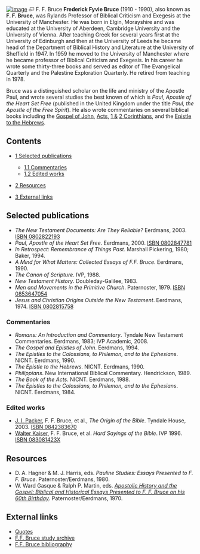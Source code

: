 [![image](images/d/d2/Bruce.jpg)](http://www.theopedia.com/File:Bruce.jpg)
[![image](data:image/png;base64,iVBORw0KGgoAAAANSUhEUgAAAA8AAAALCAAAAACFLIiAAAAAAnRSTlMA/1uRIrUAAABPSURBVAjXY/j///+5vXDwjAHIr26ZAgXZe8H8a/+hoIcw/9nevdVL9+79DuPvzQYZFPUezu8BMZLXgkExnD8HAu6hqv//n+HZVjD4DuUDAKlChD3fj6aPAAAAAElFTkSuQmCC)](http://www.theopedia.com/File:Bruce.jpg "Enlarge")
F. F. Bruce
**Frederick Fyvie Bruce** (1910 - 1990), also known as
**F. F. Bruce**, was Rylands Professor of Biblical Criticism and
Exegesis at the University of Manchester. He was born in Elgin,
Morayshire and was educated at the University of Aberdeen,
Cambridge University and the University of Vienna. After teaching
Greek for several years first at the University of Edinburgh and
then at the University of Leeds he became head of the Department of
Biblical History and Literature at the University of Sheffield in
1947. In 1959 he moved to the University of Manchester where he
became professor of Biblical Criticism and Exegesis. In his career
he wrote some thirty-three books and served as editor of The
Evangelical Quarterly and the Palestine Exploration Quarterly. He
retired from teaching in 1978.

Bruce was a distinguished scholar on the life and ministry of the
Apostle Paul, and wrote several studies the best known of which is
*Paul, Apostle of the Heart Set Free* (published in the United
Kingdom under the title *Paul, the Apostle of the Free Spirit*). He
also wrote commentaries on several biblical books including the
[Gospel of John](Gospel_of_John "Gospel of John"),
[Acts](Acts "Acts"),
[1 &](First_Epistle_to_the_Corinthians "First Epistle to the Corinthians")
[2 Corinthians](Second_Epistle_to_the_Corinthians "Second Epistle to the Corinthians"),
and the
[Epistle to the Hebrews](Epistle_to_the_Hebrews "Epistle to the Hebrews").

## Contents

-   [1 Selected publications](#Selected_publications)
    -   [1.1 Commentaries](#Commentaries)
    -   [1.2 Edited works](#Edited_works)

-   [2 Resources](#Resources)
-   [3 External links](#External_links)

## Selected publications

-   *The New Testament Documents: Are They Reliable?* Eerdmans,
    2003.
    [ISBN 0802822193](http://www.theopedia.com/Special:BookSources/0802822193)
-   *Paul, Apostle of the Heart Set Free*. Eerdmans, 2000.
    [ISBN 0802847781](http://www.theopedia.com/Special:BookSources/0802847781)
-   *In Retrospect: Remembrance of Things Past*. Marshall
    Pickering, 1980; Baker, 1994.
-   *A Mind for What Matters: Collected Essays of F.F. Bruce*.
    Eerdmans, 1990.
-   *The Canon of Scripture*. IVP, 1988.
-   *New Testament History*. Doubleday-Galilee, 1983.
-   *Men and Movements in the Primitive Church*. Paternoster, 1979.
    [ISBN 0853647054](http://www.theopedia.com/Special:BookSources/0853647054)
-   *Jesus and Christian Origins Outside the New Testament*.
    Eerdmans, 1974.
    [ISBN 0802815758](http://www.theopedia.com/Special:BookSources/0802815758)

### Commentaries

-   *Romans: An Introduction and Commentary*. Tyndale New Testament
    Commentaries. Eerdmans, 1983; IVP Academic, 2008.
-   *The Gospel and Epistles of John*. Eerdmans, 1994.
-   *The Epistles to the Colossians, to Philemon, and to the Ephesians*.
    NICNT. Eerdmans, 1990.
-   *The Epistle to the Hebrews*. NICNT. Eerdmans, 1990.
-   *Philippians*. New International Biblical Commentary.
    Hendrickson, 1989.
-   *The Book of the Acts*. NICNT. Eerdmans, 1988.
-   *The Epistles to the Colossians, to Philemon, and to the Ephesians*.
    NICNT. Eerdmans, 1984.

### Edited works

-   [J. I. Packer](J._I._Packer "J. I. Packer"), F. F. Bruce, et
    al., *The Origin of the Bible*. Tyndale House, 2003.
    [ISBN 0842383670](http://www.theopedia.com/Special:BookSources/0842383670)
-   [Walter Kaiser](Walter_Kaiser "Walter Kaiser"), F. F. Bruce, et
    al. *Hard Sayings of the Bible*. IVP 1996.
    [ISBN 083081423X](http://www.theopedia.com/Special:BookSources/083081423X)

## Resources

-   D. A. Hagner & M. J. Harris, eds.
    *Pauline Studies: Essays Presented to F. F. Bruce*.
    Paternoster/Eerdmans, 1980.
-   W. Ward Gasque & Ralph P. Martin, eds.
    *[Apostolic History and the Gospel: Biblical and Historical Essays Presented to F. F. Bruce on his 60th Birthday](http://www.biblicalstudies.org.uk/book_apostolic_history.html)*.
    Paternoster/Eerdmans, 1970.

## External links

-   [Quotes](http://www.serve.com/thibodep/cr/bruce.htm)
-   [F.F. Bruce study archive](http://www.preteristarchive.com/StudyArchive/b/bruce-ff.html)
-   [F.F. Bruce bibliography](http://www.theologicalstudies.org.uk/theo_bruce.php)



